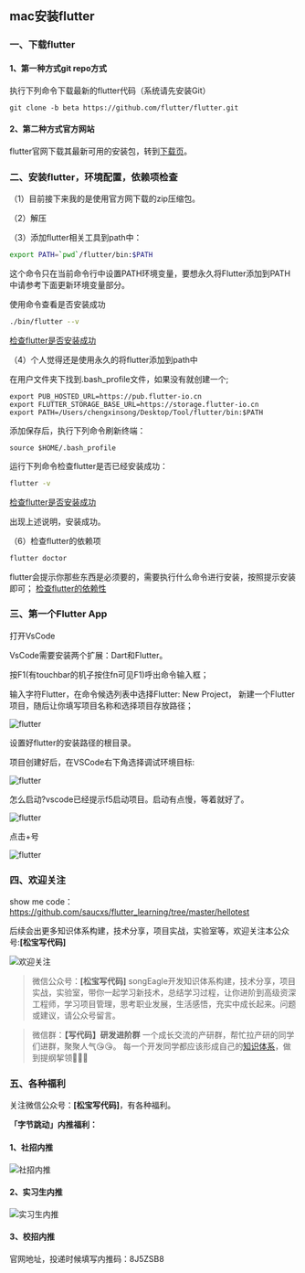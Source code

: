 ## mac安装flutter

### 一、下载flutter
#### 1、第一种方式git repo方式
执行下列命令下载最新的flutter代码（系统请先安装Git）
```git
git clone -b beta https://github.com/flutter/flutter.git
```

#### 2、第二种方式官方网站
flutter官网下载其最新可用的安装包，转到[下载页](https://flutter.dev/docs/get-started/install)。


### 二、安装flutter，环境配置，依赖项检查
（1）目前接下来我的是使用官方网下载的zip压缩包。

（2）解压

（3）添加flutter相关工具到path中：
```bash
export PATH=`pwd`/flutter/bin:$PATH
```
这个命令只在当前命令行中设置PATH环境变量，要想永久将Flutter添加到PATH中请参考下面更新环境变量部分。

使用命令查看是否安装成功
```bash
./bin/flutter --v
```
[检查flutter是否安装成功](http://static.chengxinsong.cn/image/flutter/flutter-1.jpg)

（4）个人觉得还是使用永久的将flutter添加到path中

在用户文件夹下找到.bash_profile文件，如果没有就创建一个;

```text
export PUB_HOSTED_URL=https://pub.flutter-io.cn 
export FLUTTER_STORAGE_BASE_URL=https://storage.flutter-io.cn 
export PATH=/Users/chengxinsong/Desktop/Tool/flutter/bin:$PATH
```
添加保存后，执行下列命令刷新终端：
```
source $HOME/.bash_profile
```
运行下列命令检查flutter是否已经安装成功：
```bash
flutter -v
```
[检查flutter是否安装成功](http://static.chengxinsong.cn/image/flutter/flutter-2.jpg)

出现上述说明，安装成功。

（6）检查flutter的依赖项
```bash
flutter doctor
```
flutter会提示你那些东西是必须要的，需要执行什么命令进行安装，按照提示安装即可；
[检查flutter的依赖性](http://static.chengxinsong.cn/image/flutter/flutter-3.jpg)


### 三、第一个Flutter App
打开VsCode

VsCode需要安装两个扩展：Dart和Flutter。

按F1(有touchbar的机子按住fn可见F1)呼出命令输入框；

输入字符Flutter，在命令候选列表中选择Flutter: New Project，
新建一个Flutter项目，随后让你填写项目名称和选择项目存放路径；

![flutter](http://static.chengxinsong.cn/image/flutter/flutter-5.jpg)

设置好flutter的安装路径的根目录。

项目创建好后，在VSCode右下角选择调试环境目标:

![flutter](http://static.chengxinsong.cn/image/flutter/flutter-6.jpg)

怎么启动?vscode已经提示f5启动项目。启动有点慢，等着就好了。

![flutter](http://static.chengxinsong.cn/image/flutter/flutter-7.jpg)

点击+号

![flutter](http://static.chengxinsong.cn/image/flutter/flutter-8.jpg)

### 四、欢迎关注
show me code：https://github.com/saucxs/flutter_learning/tree/master/hellotest

后续会出更多知识体系构建，技术分享，项目实战，实验室等，欢迎关注本公众号:**[松宝写代码]**

![欢迎关注](http://static.chengxinsong.cn/image/author/intro.jpg?width=600)

>微信公众号：**[松宝写代码]**
songEagle开发知识体系构建，技术分享，项目实战，实验室，带你一起学习新技术，总结学习过程，让你进阶到高级资深工程师，学习项目管理，思考职业发展，生活感悟，充实中成长起来。问题或建议，请公众号留言。

>微信群：**【写代码】研发进阶群**
一个成长交流的产研群，帮忙拉产研的同学们进群，聚聚人气😘😘。
每一个开发同学都应该形成自己的[知识体系](https://github.com/saucxs/full_stack_knowledge_list)，做到提纲挈领🧐🧐🧐

### 五、各种福利
关注微信公众号：**[松宝写代码]**，有各种福利。

**「字节跳动」内推福利：**

#### 1、社招内推
![社招内推](http://static.chengxinsong.cn/image/neitui/neitui_1.jpg)

#### 2、实习生内推
![实习生内推](http://static.chengxinsong.cn/image/neitui/shixisheng_neitui_1.jpg)

#### 3、校招内推
官网地址，投递时候填写内推码：8J5ZSB8